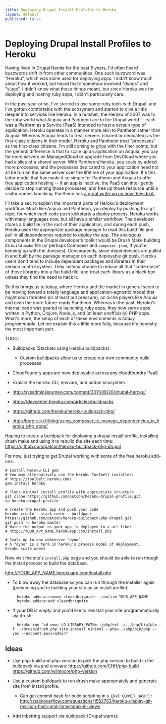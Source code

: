 ```yaml
---
title: Deploying Drupal Install Profiles to Heroku
layout: default
published: false
---
```


# Deploying Drupal Install Profiles to Heroku

Having lived in Drupal Narnia for the past 5 years, I'd often heard buzzwords drift in from other communities. One such buzzword was "Heroku", which was some used for deploying apps. I didn't know much about how it worked, but heard that it somehow involved "dynos" and "slugs". I didn't know what these things meant, but since Heroku was for deploying and hosting ruby apps, I didn't particularly care.

In the past year or so, I've started to use some ruby tools with Drupal, and I've gotten comfortable with the ecosystem and started to dive a little deeper into services like Heroku. In a nutshell, the Heroku of 2007 was to the ruby world what Acquia and Pantheon are to the Drupal world -- each was a Platform as a Service (PaaS) intended to host a certain type of application. Heroku operates in a manner more akin to Pantheon rather than Acquia. Whereas Acquia tends to treat servers (shared or dedicated) as the first-class citizens in their model, Heroku and Pantheon treat "processes" as the first-class citizens. I'm still coming to grips with the finer points, but the general difference is that to scale up an application on Acquia, you pay for more servers on ManagedCloud or upgrade from DevCloud where you had a slice of a shared server. With Pantheon/Heroku, you scale by added more processes, and the processes dedicated to your application need not all be run on the same server over the lifetime of your application. It's this latter model that has made it so simple for Pantheon and Acquia to offer free application hosting -- if an app is inactive, the PaaS can intelligently decide to stop running those processes, and free up those resource until a visitor comes knocking. Pantheon has [a great write-up on how they do it.](https://www.getpantheon.com/news/inside-pantheon-drops)

I'll take a sec to explain the important parts of Heroku's deployment workflow. Much like Acquia and Pantheon, you deploy by pushing to a git repo, for which each code push kickstarts a deploy process. Heroku works with many languages now, but all have a similar workflow: The developer stores a build file in the root of their application, and during each push, Heroku uses the appropriate package manager to read this build file and pull in all dependencies required to deploy the app. The analogous components in the Drupal developer's toolkit would be Drush Make building its `build.make` file (or perhaps Composer and `composer.json`, if you're keeping up with the Joneses). Consequently, since dependencies are pulled in and built by the package manager on each deployable git push, Heroku users don't tend to include dependant packages and libraries in their version control system. They instead choose to reduce all that "code noise" of those libraries into a flat build file, and treat each library as a black box unless they find the need to hack it.

So this brings us to today, where Heroku and the market in general seem to be moving toward a totally language and application-agnostic model that might soon threaten (or at least put pressure), on niche players like Acquia and even the more future-ready Pantheon. Whereas in the past, Heroku's internal code was geared to launching ruby apps, they now serve apps written in Python, Clojure, Node.js, and (at least unofficially) PHP apps. What's more, the setup of each of these environments is *totally programmable*. Let me explain this a little more fully, because it's honestly the most important part.

TODO:
- Buildpacks (Stackato using Heroku buildpacks)
  - Custom buildpacks allow us to create our own community build processes
- CloudFoundry apps are now deployable across any cloudfoundry PaaS
- Explain the heroku CLI, envvars, and addon ecosystem

- http://sysadminsjourney.com/content/2011/09/20/drupal-heroku/
- https://devcenter.heroku.com/articles/buildpacks
- https://github.com/heroku/heroku-buildpack-php/
- http://bergie.iki.fi/blog/using_composer_to_manage_dependencies_in_heroku_php_apps/

Hoping to create a buildpack for deploying a drupal install profile, installing drush make and using it to rebuild the site each time:
https://github.com/patcon/heroku-buildpack-php-drupal

For now, just trying to get Drupal working with some of the free heroku add-ons:

```
# Install Heroku CLI gem
# You may alternatively use the Heroku Toolbelt installer:
# https://toolbelt.heroku.com/
gem install heroku

# Clone minimal install profile with appropriate structure
git clone https://github.com/patcon/heroku-drupal-profile.git
cd heroku-drupal-profile

# Create the Heroku app and push your code
heroku create --stack cedar --buildpack https://github.com/patcon/heroku-buildpack-php-drupal.git
git push -u heroku master
# Watch the output as your app is deployed to a url like:
# http://YOUR_APP_NAME.herokuapp.com/install.php

# Scale up to one webserver "dyno".
# A "dyno" is a term in heroku's process model of deployment.
heroku scale web=1
```

Now visit the site's `install.php` page and you should be able to run though the install process to build the database.

http://YOUR_APP_NAME.herokuapp.com/install.php

- To blow away the database so you can run through the installer again (presuming you're building your site as an install profile):

        heroku addons:remove cleardb:ignite --confirm YOUR_APP_NAME
        heroku addons:add cleardb:ignite

- If your DB is *empty* and you'd like to reinstall your site programmatically via drush:

        heroku run "cd www; LD_LIBRARY_PATH=../php/ext ./../php/bin/php -f ../drush/drush.php site-install minimal --php=../php/bin/php --yes --account-pass=admin"
        
## Ideas

- Use php-build and php-version to pick the php version to build in the buildpack via and envvars:
https://github.com/CHH/php-build
https://github.com/wilmoore/php-version

- Use a custom buildpack to run drush make appropriately and generate site from install profile.
  - Can get commit hash for build scripting in `$_ENV['COMMIT_HASH']`:
  http://stackoverflow.com/questions/1582783/heroku-display-git-revision-hash-and-timestamp-in-views
- Add mbstring support via buildpack (Drupal warns):